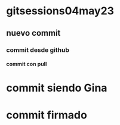 # gitsessions04may23
## nuevo commit
### commit desde github
#### commit con pull

# commit siendo Gina

# commit firmado
